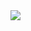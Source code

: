 <img style="display: block;" src="https://mir-s3-cdn-cf.behance.net/project_modules/max_1200/b07b28109788433.5fdb8f58614bc.gif" >

